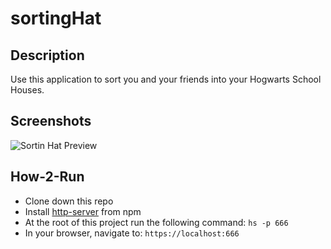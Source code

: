 # sortingHat

## Description
Use this application to sort you and your friends into your Hogwarts School Houses.

## Screenshots
![Sortin Hat Preview](https://github.com/evangdesigns/sortingHat/blob/master/screenshots/sortinHat.png?raw=true)

## How-2-Run
* Clone down this repo
* Install [http-server](https://www.npmjs.com/package/http-server) from npm
* At the root of this project run the following command: `hs -p 666`
* In your browser, navigate to: `https://localhost:666`
